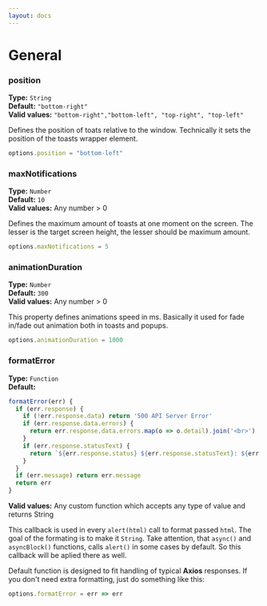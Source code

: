 ```yaml
---
layout: docs
---
```

# General

### position

**Type:**  `String`  
**Default:** `"bottom-right"`  
**Valid values:** `"bottom-right","bottom-left", "top-right", "top-left"`

Defines the position of toats relative to the window. Technically it sets the position of the toasts wrapper element.
```javascript
options.position = "bottom-left"
```


### maxNotifications

**Type:**  `Number`  
**Default:** `10`  
**Valid values:** Any number > 0

Defines the maximum amount of toasts at one moment on the screen. The lesser is the target screen height, the lesser should be maximum amount.
```javascript
options.maxNotifications = 5
```

### animationDuration

**Type:**  `Number`  
**Default:** `300`  
**Valid values:** Any number > 0

This property defines animations speed in ms. Basically it used for fade in/fade out animation both in toasts and popups.
```javascript
options.animationDuration = 1000
```

### formatError

**Type:**  `Function`  
**Default:**
```javascript
formatError(err) {
  if (err.response) {
    if (!err.response.data) return '500 API Server Error'
    if (err.response.data.errors) {
      return err.response.data.errors.map(o => o.detail).join('<br>')
    }
    if (err.response.statusText) {
      return `${err.response.status} ${err.response.statusText}: ${err.response.data}`
    }
  }
  if (err.message) return err.message
  return err
}
``` 
**Valid values:** Any custom function which accepts any type of value and returns String

This callback is used in every `alert(html)` call to format passed `html`. The goal of the formating is to make it `String`. 
Take attention, that `async()` and `asyncBlock()` functions, calls `alert()` in some cases by default. So this callback will be aplied there as well.

Default function is designed to fit handling of typical **Axios** responses. If you don't need extra formatting, just do something like this:
```javascript
options.formatError = err => err 
```
